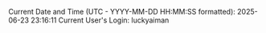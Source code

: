 Current Date and Time (UTC - YYYY-MM-DD HH:MM:SS formatted): 2025-06-23 23:16:11
Current User's Login: luckyaiman
